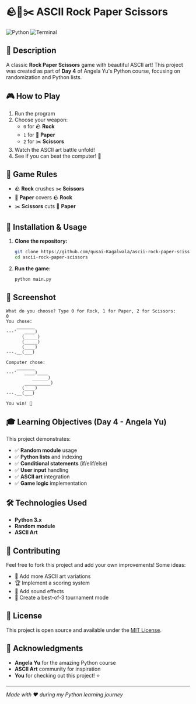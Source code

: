 # 🪨📄✂️ ASCII Rock Paper Scissors

![Python](https://img.shields.io/badge/python-3670A8?style=for-the-badge&logo=python&logoColor=ffdd54)
![Terminal](https://img.shields.io/badge/Terminal-%23054020?style=for-the-badge&logo=gnu-bash&logoColor=white)

## 📝 Description

A classic **Rock Paper Scissors** game with beautiful ASCII art! This project was created as part of **Day 4** of Angela Yu's Python course, focusing on randomization and Python lists.

## 🎮 How to Play

1. Run the program
2. Choose your weapon:
   - `0` for 🪨 **Rock**
   - `1` for 📄 **Paper** 
   - `2` for ✂️ **Scissors**
3. Watch the ASCII art battle unfold!
4. See if you can beat the computer! 🤖

## 🎯 Game Rules

- 🪨 **Rock** crushes ✂️ **Scissors**
- 📄 **Paper** covers 🪨 **Rock**
- ✂️ **Scissors** cuts 📄 **Paper**

## 🚀 Installation & Usage

1. **Clone the repository:**
   ```bash
   git clone https://github.com/qusai-Kagalwala/ascii-rock-paper-scissors.git
   cd ascii-rock-paper-scissors
   ```

2. **Run the game:**
   ```bash
   python main.py
   ```

## 📸 Screenshot

```
What do you choose? Type 0 for Rock, 1 for Paper, 2 for Scissors:
0
You chose:
    _______
---'   ____)
      (_____)
      (_____)
      (____)
---.__(___)

Computer chose:
    _______
---'   ____)____
          ______)
       __________)
      (____)
---.__(___)

You win! 🎉
```

## 🎓 Learning Objectives (Day 4 - Angela Yu)

This project demonstrates:
- ✅ **Random module** usage
- ✅ **Python lists** and indexing
- ✅ **Conditional statements** (if/elif/else)
- ✅ **User input** handling
- ✅ **ASCII art** integration
- ✅ **Game logic** implementation

## 🛠️ Technologies Used

- **Python 3.x**
- **Random module**
- **ASCII Art**

## 🤝 Contributing

Feel free to fork this project and add your own improvements! Some ideas:
- 🎨 Add more ASCII art variations
- 🏆 Implement a scoring system
- 🎵 Add sound effects
- 🌟 Create a best-of-3 tournament mode

## 📄 License

This project is open source and available under the [MIT License](LICENSE).

## 🙏 Acknowledgments

- **Angela Yu** for the amazing Python course
- **ASCII Art** community for inspiration
- **You** for checking out this project! ⭐

---

*Made with ❤️ during my Python learning journey*
